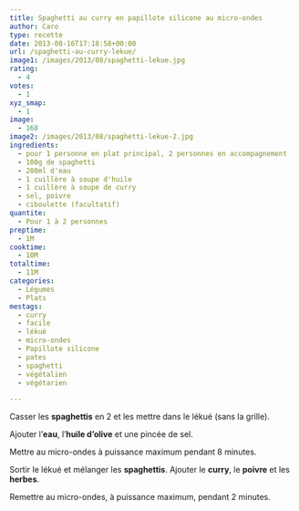 ```yaml
---
title: Spaghetti au curry en papillote silicone au micro-ondes
author: Caro
type: recette
date: 2013-08-16T17:18:58+00:00
url: /spaghetti-au-curry-lekue/
image1: /images/2013/08/spaghetti-lekue.jpg
rating:
  - 4
votes:
  - 1
xyz_smap:
  - 1
image:
  - 168
image2: /images/2013/08/spaghetti-lekue-2.jpg
ingredients:
  - pour 1 personne en plat principal, 2 personnes en accompagnement
  - 100g de spaghetti
  - 200ml d'eau
  - 1 cuillère à soupe d'huile
  - 1 cuillère à soupe de curry
  - sel, poivre
  - ciboulette (facultatif)
quantite:
  - Pour 1 à 2 personnes
preptime:
  - 1M
cooktime:
  - 10M
totaltime:
  - 11M
categories:
  - Légumes
  - Plats
mestags:
  - curry
  - facile
  - lékué
  - micro-ondes
  - Papillote silicone
  - pates
  - spaghetti
  - végétalien
  - végétarien

---
```

Casser les **spaghettis** en 2 et les mettre dans le lékué (sans la grille).

Ajouter l&rsquo;**eau**, l&rsquo;**huile d&rsquo;olive** et une pincée de sel.

Mettre au micro-ondes à puissance maximum pendant 8 minutes.

Sortir le lékué et mélanger les **spaghettis**. Ajouter le **curry**, le **poivre** et les **herbes**.

Remettre au micro-ondes, à puissance maximum, pendant 2 minutes.
